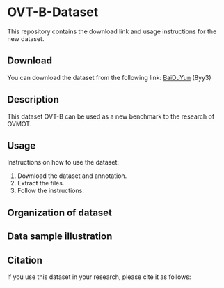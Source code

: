 # OVT-B-Dataset
This repository contains the download link and usage instructions for the new dataset.

## Download

You can download the dataset from the following link:
[BaiDuYun](https://pan.baidu.com/s/1hy44z_om609jIhXjRxXCug?pwd=8yy3) (8yy3)


## Description

This dataset OVT-B can be used as a new benchmark to the research of OVMOT.

## Usage

Instructions on how to use the dataset:

1. Download the dataset and annotation.
2. Extract the files.
3. Follow the instructions.

## Organization of dataset


## Data sample illustration

## Citation

If you use this dataset in your research, please cite it as follows:
<!-- ```
@dataset{OVT-B_2024,
title = {OVT-B: A New Large-Scale Benchmark for Open-Vocabulary Multi-Object Tracking},
year = {2024}
}
``` -->
